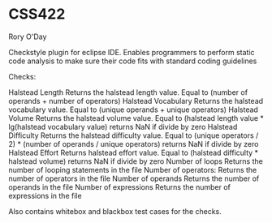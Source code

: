 # CSS422
Rory O'Day

Checkstyle plugin for eclipse IDE. Enables programmers to perform static code analysis to make sure their code fits with standard coding guidelines

Checks:

Halstead Length
	Returns the halstead length value.
	Equal to (number of operands + number of operators)
Halstead Vocabulary
	Returns the halstead vocabulary value.
	Equal to (unique operands + unique operators)
Halstead Volume
	Returns the halstead volume value.
	Equal to (halstead length value * lg(halstead vocabulary value) 
	returns NaN if divide by zero
Halstead Difficulty
	Returns the halstead difficulty value. 
	Equal to (unique operators / 2) * (number of operands / unique operators)
	returns NaN if divide by zero
Halstead Effort
	Returns halstead effort value. 
	Equal to (halstead difficulty * halstead volume)
	returns NaN if divide by zero
Number of loops
	Returns the number of looping statements in the file
Number of operators:
	Returns the number of operators in the file
Number of operands
	Returns the number of operands in the file
Number of expressions
	Returns the number of expressions in the file
	
Also contains whitebox and blackbox test cases for the checks.